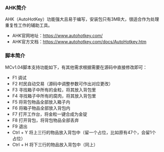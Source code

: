 ### AHK简介

AHK（AutoHotKey）功能强大且易于编写，安装包只有3MB大，很适合作为处理重复性工作的辅助工具。

- AHK官网地址：<https://www.autohotkey.com/>
- AHK官方文档：<https://www.autohotkey.com/docs/AutoHotkey.htm>

### 脚本简介

MCv1.04脚本支持功能如下，有其他需求根据需要在源码中直接修改即可：

- F1 调试
- F2 村民自动交易（源码中调整参数可作出对应更改）
- F3 寻找箱子中所有的金粒，将其放入背包里
- F4 寻找箱子中所有的腐肉，将其放入背包里
- F5 将背包物品全部放入箱子内
- F6 将箱子物品全部放入背包内
- F7 打开工作台，将金粒一键合成为金锭
- F8 打开背包，将背包物品全部丢弃
- F9 退出
- Ctrl + Y 将上三行的物品放入背包中（留一个占位，比如原有47个，会留1个占位）
- Ctrl + H 将下三行的物品放入背包中（同上）
